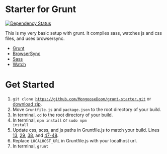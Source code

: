 # Starter for Grunt

[![Dependency Status](https://www.versioneye.com/user/projects/55b79f7165376200200011d6/badge.svg?style=flat)](https://www.versioneye.com/user/projects/55b79f7165376200200011d6)

This is my very basic setup with grunt. It compiles sass, watches js and css files, and uses browsersync.

- [Grunt](http://gruntjs.com/)
- [BrowserSync](http://www.browsersync.io/)
- [Sass](https://www.npmjs.com/package/grunt-contrib-sass)
- [Watch](https://www.npmjs.com/package/grunt-contrib-watch)

# Get Started

1. <code>git clone https://github.com/MongooseDoom/grunt-starter.git</code> or [download zip](https://github.com/MongooseDoom/grunt-starter/archive/master.zip).
2. Move <code>Gruntfile.js</code> and <code>package.json</code> to the root directory of your build.
3. In terminal, <code>cd</code> to the root directory of your build.
4. In terminal, <code>npm install</code> or <code>sudo npm install</code>
5. Update css, scss, and js paths in Gruntfile.js to match your build. Lines [13](https://github.com/MongooseDoom/grunt-starter/blob/master/Gruntfile.js#L13), [29](https://github.com/MongooseDoom/grunt-starter/blob/master/Gruntfile.js#L29), [38](https://github.com/MongooseDoom/grunt-starter/blob/master/Gruntfile.js#L38), and [47-48](https://github.com/MongooseDoom/grunt-starter/blob/master/Gruntfile.js#L47-L48).
6. Replace <code>LOCALHOST_URL</code> in Gruntfile.js with your localhost url.
7. In terminal, <code>grunt</code>
